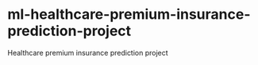 # ml-healthcare-premium-insurance-prediction-project
Healthcare premium insurance  prediction project
